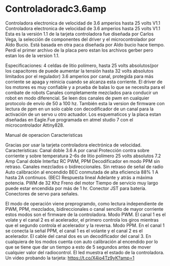 # Controladoradc3.6amp
Controladora electronica de velocidad de 3.6 amperios hasta 25 volts V1.1
Controladora electronica de velocidad de 3.6 amperios hasta 25 volts V1.1 Esta es la versión 1.1 de la tarjeta controladora fue diseñada por Carlos Vega, la selección de componentes del driver y el microcontrolador por Aldo Bucio. Está basada en otra paca diseñada por Aldo bucio hace tiempo. Perdí el primer archivo de la placa pero estan los archivos gerber pero estan los de la version 1.1.

Especificaciones: 4 celdas de litio polímero, hasta 25 volts absolutos(por los capacitores de puede aumentar la tensión hasta 32 volts absolutos limitados por el regulador) 3.6 amperios por canal, protegida para más corriente se apaga y reinicia cuando se alcanza esta corriente. El driver de los motores es muy confiable y a prueba de balas lo que se necesita para el combate de robots Canales completamente mezclados para conducir un robot en modo diferencial. Se leen dos canales de pwm en cualquier protocolo de envío de 50 a 100 hz. También esta la version de firmware con lectura de ppm en un solo cable con decodificador de un canal para la activación de un servo u otro actuador. Los esquematicos y la placa estan diseñadas en Eagle.Fue programada en atmel studio 7 con el microcontrolador Attiny828.

Manual de operacion Caracteristicas

Gracias por usar la tarjeta controladora electrónica de velocidad. Características: Canal doble 3.6 A por canal Protección contra sobre corriente y sobre temperatura 2-6s de litio polímero 25 volts absolutos 7.2 Amp Canal doble Interfaz RC PWM, PPM Decodificador en modo PPM sin retraso. Canales mezclados o bidireccionales. Sin retraso de señal de radio Auto calibración al encendido BEC conmutada de alta eficiencia 88% 1 A hasta 2A continuos. (BEC) Respuesta lineal Adelante y atrás a máxima potencia. PWM de 32 Khz Freno del motor Tiempo de servicio muy largo puede estar encendida por más de 1 hr. Conector JST para batería. Conectores de servo para señales.

El modo de operación viene preprogramdo, como lectura independiente de PWM, PPM, mezclados, bidireccionales o canal sencillo de mayor corriente estos modos son el firmware de la controladora. Modo PWM. El canal 1 es el volate y el canal 2 es el acelerador, el primero controla los giros mientras que el segundo controla el acelerador y la reversa. Modo PPM. En el canal 1 se conecta la señal PPM, el canal 1 es el volante y el canal 2 es el acelerador. El cable del canal dos es un decodificador del canal 3. En cualquiera de los modos cuenta con auto calibración al encendido por lo que se tiene que dar un tiempo a esto de 5 segundos antes de mover cualquier valor del radiocontrol. El led muestra el estado de la controladora.
Un video probando la tarjeta: https://t.co/X4io4Tz9yK?amp=1
